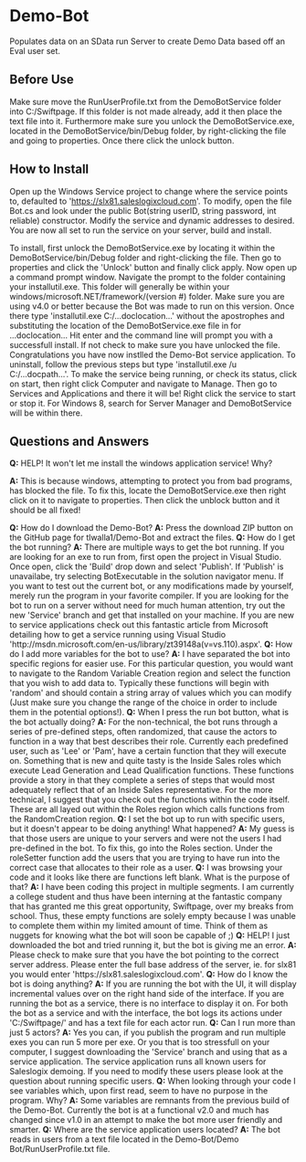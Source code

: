 Demo-Bot
========

Populates data on an SData run Server to create Demo Data based off an Eval user set.

## Before Use

Make sure move the RunUserProfile.txt from the DemoBotService folder into C:/Swiftpage. If this folder is not made already, add it then place the text file into it. Furthermore make sure you unlock the DemoBotService.exe, located in the DemoBotService/bin/Debug folder, by right-clicking the file and going to properties. Once there click the unlock button.

## How to Install

Open up the Windows Service project to change where the service points to, defaulted to 'https://slx81.saleslogixcloud.com'. To modify, open the file Bot.cs and look under the public Bot(string userID, string password, int reliable) constructor. Modify the service and dynamic addresses to desired. You are now all set to run the service on your server, build and install.

To install, first unlock the DemoBotService.exe by locating it within the DemoBotService/bin/Debug folder and right-clicking the file. Then go to properties and click the 'Unlock' button and finally click apply. Now open up a command prompt window. Navigate the prompt to the folder containing your installutil.exe. This folder will generally be within your windows/microsoft.NET/framework/(version #) folder. Make sure you are using v4.0 or better because the Bot was made to run on this version. Once there type 'installutil.exe C:/...doclocation...' without the apostrophes and substituting the location of the DemoBotService.exe file in for ...doclocation... Hit enter and the command line will prompt you with a successfull install. If not check to make sure you have unlocked the file. Congratulations you have now instlled the Demo-Bot service application. To uninstall, follow the previous steps but type 'installutil.exe /u C:/...docpath...'. To make the service being running, or check its status, click on start, then right click Computer and navigate to Manage. Then go to Services and Applications and there it will be! Right click the service to start or stop it. For Windows 8, search for Server Manager and DemoBotService will be within there. 


## Questions and Answers


<b>Q:</b> HELP! It won't let me install the windows application service! Why?

<b>A:</b> This is because windows, attempting to protect you from bad programs, has blocked the file. To fix this, locate the DemoBotService.exe then right click on it to navigate to properties. Then click the unblock button and it should be all fixed!


<b>
Q:</b> How do I download the Demo-Bot?

<b>
A:</b> Press the download ZIP button on the GitHub page for tlwalla1/Demo-Bot and extract the files.



<b>
Q:</b> How do I get the bot running?

<b>
A:</b> There are multiple ways to get the bot running. If you are looking for an exe to run from, first open the project in Visual Studio. Once open, click the 'Build' drop down and select 'Publish'. If 'Publish' is unavailabe, try selecting BotExecutable in the solution navigator menu. If you want to test out the current bot, or any modifications made by yourself, merely run the program in your favorite compiler. If you are looking for the bot to run on a server without need for much human attention, try out the new 'Service' branch and get that installed on your machine. If you are new to service applications check out this fantastic article from Microsoft detailing how to get a service running using Visual Studio 'http://msdn.microsoft.com/en-us/library/zt39148a(v=vs.110).aspx'.



<b>
Q:</b> How do I add more variables for the bot to use?

<b>
A:</b> I have separated the bot into specific regions for easier use. For this particular question, you would want to navigate to the Random Variable Creation region and select the function that you wish to add data to. Typically these functions will begin with 'random' and should contain a string array of values which you can modify (Just make sure you change the range of the choice in order to include them in the potential options!).



<b>
Q:</b> When I press the run bot button, what is the bot actually doing?


<b>
A:</b> For the non-technical, the bot runs through a series of pre-defined steps, often randomized, that cause the actors to function in a way that best describes their role. Currently each predefined user, such as 'Lee' or 'Pam', have a certain function that they will execute on. Something that is new and quite tasty is the Inside Sales roles which execute Lead Generation and Lead Qualification functions. These functions provide a story in that they complete a series of steps that would most adequately reflect that of an Inside Sales representative. For the more technical, I suggest that you check out the functions within the code itself. These are all layed out within the Roles region which calls functions from the RandomCreation region.



<b>
Q:</b> I set the bot up to run with specific users, but it doesn't appear to be doing anything! What happened?

<b>
A:</b> My guess is that those users are unique to your servers and were not the users I had pre-defined in the bot. To fix this, go into the Roles section. Under the roleSetter function add the users that you are trying to have run into the correct case that allocates to their role as a user.



<b>
Q:</b> I was browsing your code and it looks like there are functions left blank. What is the purpose of that?



<b>
A:</b> I have been coding this project in multiple segments. I am currently a college student and thus have been interning at the fantastic company that has granted me this great opportunity, Swiftpage, over my breaks from school. Thus, these empty functions are solely empty because I was unable to complete them within my limited amount of time. Think of them as nuggets for knowing what the bot will soon be capable of ;)



<b>
Q:</b> HELP! I just downloaded the bot and tried running it, but the bot is giving me an error.

<b>
A:</b> Please check to make sure that you have the bot pointing to the correct server address. Please enter the full base address of the server, ie. for slx81 you would enter 'https://slx81.saleslogixcloud.com'.



<b>
Q:</b> How do I know the bot is doing anything?



<b>
A:</b> If you are running the bot with the UI, it will display incremental values over on the right hand side of the interface. If you are running the bot as a service, there is no interface to display it on. For both the bot as a service and with the interface, the bot logs its actions under 'C:/Swiftpage/' and has a text file for each actor run.



<b>
Q:</b> Can I run more than just 5 actors?

<b>
A:</b> Yes you can, if you publish the program and run multiple exes you can run 5 more per exe. Or you that is too stressfull on your computer, I suggest downloading the 'Service' branch and using that as a service application. The service application runs all known users for Saleslogix demoing. If you need to modify these users please look at the question about running specific users.



<b>
Q:</b> When looking through your code I see variables which, upon first read, seem to have no purpose in the program. Why?

<b>
A:</b> Some variables are remnants from the previous build of the Demo-Bot. Currently the bot is at a functional v2.0 and much has changed since v1.0 in an attempt to make the bot more user friendly and smarter.



<b>
Q:</b> Where are the service application users located?




<b>
A:</b> The bot reads in users from a text file located in the Demo-Bot/Demo Bot/RunUserProfile.txt file.